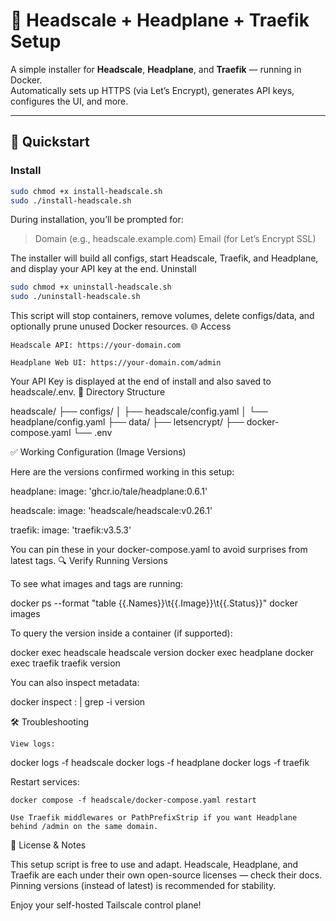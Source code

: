 # 🧠 Headscale + Headplane + Traefik Setup

A simple installer for **Headscale**, **Headplane**, and **Traefik** — running in Docker.  
Automatically sets up HTTPS (via Let’s Encrypt), generates API keys, configures the UI, and more.

---

## 🚀 Quickstart

### Install

```bash
sudo chmod +x install-headscale.sh
sudo ./install-headscale.sh
```

During installation, you’ll be prompted for:

> Domain (e.g., headscale.example.com)
> Email (for Let’s Encrypt SSL)

The installer will build all configs, start Headscale, Traefik, and Headplane, and display your API key at the end.
Uninstall

```bash
sudo chmod +x uninstall-headscale.sh
sudo ./uninstall-headscale.sh
```

This script will stop containers, remove volumes, delete configs/data, and optionally prune unused Docker resources.
🌐 Access

    Headscale API: https://your-domain.com

    Headplane Web UI: https://your-domain.com/admin

Your API Key is displayed at the end of install and also saved to headscale/.env.
📁 Directory Structure

headscale/
├── configs/
│   ├── headscale/config.yaml
│   └── headplane/config.yaml
├── data/
├── letsencrypt/
├── docker-compose.yaml
└── .env

✅ Working Configuration (Image Versions)

Here are the versions confirmed working in this setup:

headplane:
  image: 'ghcr.io/tale/headplane:0.6.1'

headscale:
  image: 'headscale/headscale:v0.26.1'

traefik:
  image: 'traefik:v3.5.3'

You can pin these in your docker-compose.yaml to avoid surprises from latest tags.
🔍 Verify Running Versions

To see what images and tags are running:

docker ps --format "table {{.Names}}\t{{.Image}}\t{{.Status}}"
docker images

To query the version inside a container (if supported):

docker exec headscale headscale version
docker exec headplane <version or help command>
docker exec traefik traefik version

You can also inspect metadata:

docker inspect <image-name>:<tag> | grep -i version

🛠️ Troubleshooting

    View logs:

docker logs -f headscale
docker logs -f headplane
docker logs -f traefik

Restart services:

    docker compose -f headscale/docker-compose.yaml restart

    Use Traefik middlewares or PathPrefixStrip if you want Headplane behind /admin on the same domain.

🧩 License & Notes

This setup script is free to use and adapt.
Headscale, Headplane, and Traefik are each under their own open-source licenses — check their docs.
Pinning versions (instead of latest) is recommended for stability.

Enjoy your self-hosted Tailscale control plane!
